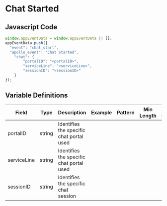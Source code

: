 # Chat Started

### 

## Javascript Code
```js
window.appEventData = window.appEventData || [];
appEventData.push({
  "event": "chat_start",
  "apollo_event": "Chat Started",
    "chat": {
        "portalID": "<portalID>",
        "serviceLine": "<serviceLine>",
        "sessionID": "<sessionID>"
    }
});
```

## Variable Definitions

|Field|Type|Description|Example|Pattern|Min Length|Max Length|Minimum|Maximum|Multiple Of|
| --- | --- | --- | --- | --- | --- | --- | --- | --- | --- |
|portalID|string|Identifies the specific chat portal used||||||||
|serviceLine|string|Identifies the specific chat portal used||||||||
|sessionID|string|Identifies the specific chat session||||||||




